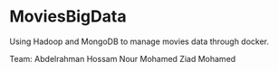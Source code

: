 # MoviesBigData
Using Hadoop and MongoDB to manage movies data through docker.

Team:
Abdelrahman Hossam 
Nour Mohamed 
Ziad Mohamed 

